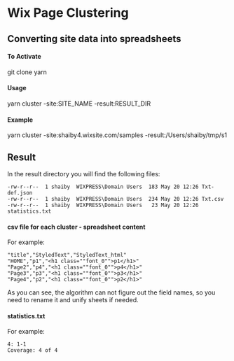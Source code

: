 
# Wix Page Clustering
## Converting site data into spreadsheets


#### To Activate
git clone 
yarn

  
#### Usage

yarn cluster -site:SITE_NAME -result:RESULT_DIR

#### Example

yarn cluster -site:shaiby4.wixsite.com/samples -result:/Users/shaiby/tmp/s1

  ## Result

In the result directory you will find the following files:

    -rw-r--r--  1 shaiby  WIXPRESS\Domain Users  183 May 20 12:26 Txt-def.json
    -rw-r--r--  1 shaiby  WIXPRESS\Domain Users  234 May 20 12:26 Txt.csv
    -rw-r--r--  1 shaiby  WIXPRESS\Domain Users   23 May 20 12:26 statistics.txt

#### csv file for each cluster - spreadsheet content
For example:

    "title","StyledText","StyledText_html"
    "HOME","p1","<h1 class=""font_0"">p1</h1>"
    "Page2","p4","<h1 class=""font_0"">p4</h1>"
    "Page3","p3","<h1 class=""font_0"">p3</h1>"
    "Page4","p2","<h1 class=""font_0"">p2</h1>"

As you can see, the algorithm can not figure out the field names, so you need to rename it and unify sheets if needed.

#### statistics.txt
For example:

    4: 1-1
    Coverage: 4 of 4



  
